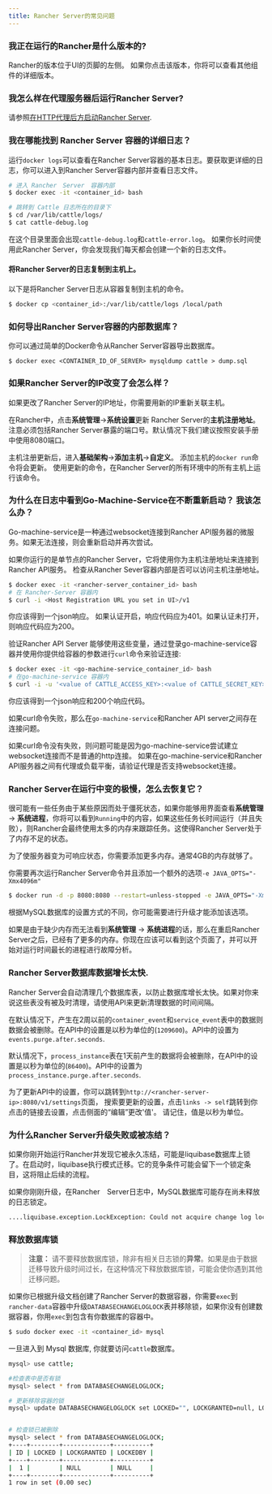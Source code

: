 ```yaml
--- 
title: Rancher Server的常见问题
---
```


### 我正在运行的Rancher是什么版本的?

Rancher的版本位于UI的页脚的左侧。 如果你点击该版本，你将可以查看其他组件的详细版本。

### 我怎么样在代理服务器后运行Rancher Server?

请参照[在HTTP代理后方启动Rancher Server]({{site.baseurl}}/rancher/{{page.version}}/{{page.lang}}/installing-rancher/installing-server/#在http代理后方启动-rancher-server).

### 我在哪能找到 Rancher Server 容器的详细日志？

运行`docker logs`可以查看在Rancher Server容器的基本日志。要获取更详细的日志，你可以进入到Rancher Server容器内部并查看日志文件。

```bash
# 进入 Rancher　Server　容器内部
$ docker exec -it <container_id> bash

# 跳转到 Cattle 日志所在的目录下
$ cd /var/lib/cattle/logs/
$ cat cattle-debug.log
```

在这个目录里面会出现`cattle-debug.log`和`cattle-error.log`。 如果你长时间使用此Rancher Server，你会发现我们每天都会创建一个新的日志文件。

#### 将Rancher Server的日志复制到主机上。

以下是将Rancher Server日志从容器复制到主机的命令。

```bash
$ docker cp <container_id>:/var/lib/cattle/logs /local/path
```

### 如何导出Rancher Server容器的内部数据库？

你可以通过简单的Docker命令从Rancher Server容器导出数据库。

```
$ docker exec <CONTAINER_ID_OF_SERVER> mysqldump cattle > dump.sql
```

### 如果Rancher Server的IP改变了会怎么样？

如果更改了Rancher Server的IP地址，你需要用新的IP重新关联主机。

在Rancher中，点击**系统管理**->**系统设置**更新 Rancher Server的**主机注册地址**。注意必须包括Rancher Server暴露的端口号。默认情况下我们建议按照安装手册中使用8080端口。

主机注册更新后，进入**基础架构**->**添加主机**->**自定义**。 添加主机的`docker run`命令将会更新。 使用更新的命令，在Rancher Server的所有环境中的所有主机上运行该命令。

### 为什么在日志中看到Go-Machine-Service在不断重新启动？ 我该怎么办？

Go-machine-service是一种通过websocket连接到Rancher API服务器的微服务。如果无法连接，则会重新启动并再次尝试。

如果你运行的是单节点的Rancher Server，它将使用你为主机注册地址来连接到Rancher API服务。 检查从Rancher Sever容器内部是否可以访问主机注册地址。

```bash
$ docker exec -it <rancher-server_container_id> bash
# 在 Rancher-Server 容器内
$ curl -i <Host Registration URL you set in UI>/v1
```
你应该得到一个json响应。 如果认证开启，响应代码应为401。如果认证未打开，则响应代码应为200。

验证Rancher API Server 能够使用这些变量，通过登录go-machine-service容器并使用你提供给容器的参数进行`curl`命令来验证连接:

```bash
$ docker exec -it <go-machine-service_container_id> bash
# 在go-machine-service 容器内
$ curl -i -u '<value of CATTLE_ACCESS_KEY>:<value of CATTLE_SECRET_KEY>' <value of CATTLE_URL>
```

你应该得到一个json响应和200个响应代码。

如果curl命令失败，那么在`go-machine-service`和Rancher API server之间存在连接问题。

如果curl命令没有失败，则问题可能是因为go-machine-service尝试建立websocket连接而不是普通的http连接。 如果在go-machine-service和Rancher API服务器之间有代理或负载平衡，请验证代理是否支持websocket连接。

### Rancher Server在运行中变的极慢，怎么去恢复它？

很可能有一些任务由于某些原因而处于僵死状态，如果你能够用界面查看**系统管理** -> **系统进程**，你将可以看到`Running`中的内容，如果这些任务长时间运行（并且失败），则Rancher会最终使用太多的内存来跟踪任务。这使得Rancher Server处于了内存不足的状态。

为了使服务器变为可响应状态，你需要添加更多内存。通常4GB的内存就够了。

你需要再次运行Rancher Server命令并且添加一个额外的选项`-e JAVA_OPTS="-Xmx4096m"`

```bash
$ docker run -d -p 8080:8080 --restart=unless-stopped -e JAVA_OPTS="-Xmx4096m" rancher/server
```

根据MySQL数据库的设置方式的不同，你可能需要进行升级才能添加该选项。

如果是由于缺少内存而无法看到**系统管理** -> **系统进程**的话，那么在重启Rancher Server之后，已经有了更多的内存。你现在应该可以看到这个页面了，并可以开始对运行时间最长的进程进行故障分析。

###  Rancher Server数据库数据增长太快.

Rancher Server会自动清理几个数据库表，以防止数据库增长太快。如果对你来说这些表没有被及时清理，请使用API来更新清理数据的时间间隔。

在默认情况下，产生在2周以前的`container_event`和`service_event`表中的数据则数据会被删除。在API中的设置是以秒为单位的(`1209600`)。API中的设置为`events.purge.after.seconds`.

默认情况下，`process_instance`表在1天前产生的数据将会被删除，在API中的设置是以秒为单位的(`86400`)。API中的设置为`process_instance.purge.after.seconds`.

为了更新API中的设置，你可以跳转到`http://<rancher-server-ip>:8080/v1/settings`页面， 搜索要更新的设置，点击`links -> self`跳转到你点击的链接去设置，点击侧面的“编辑”更改'值'。 请记住，值是以秒为单位。

<a id="databaselock"></a>

### 为什么Rancher Server升级失败或被冻结？

如果你刚开始运行Rancher并发现它被永久冻结，可能是liquibase数据库上锁了。在启动时，liquibase执行模式迁移。它的竞争条件可能会留下一个锁定条目，这将阻止后续的流程。

如果你刚刚升级，在Rancher　Server日志中，MySQL数据库可能存在尚未释放的日志锁定。

```bash
....liquibase.exception.LockException: Could not acquire change log lock. Currently locked by <container_ID>
```

### 释放数据库锁

> **注意：** 请不要释放数据库锁，除非有相关日志锁的**异常**。如果是由于数据迁移导致升级时间过长，在这种情况下释放数据库锁，可能会使你遇到其他迁移问题。

如果你已根据升级文档创建了Rancher Server的数据容器，你需要`exec`到`rancher-data`容器中升级`DATABASECHANGELOGLOCK`表并移除锁，如果你没有创建数据容器，你用`exec`到包含有你数据库的容器中。

```bash
$ sudo docker exec -it <container_id> mysql
```

一旦进入到 Mysql 数据库, 你就要访问`cattle`数据库。

```bash
mysql> use cattle;

#检查表中是否有锁
mysql> select * from DATABASECHANGELOGLOCK;

# 更新移除容器的锁
mysql> update DATABASECHANGELOGLOCK set LOCKED="", LOCKGRANTED=null, LOCKEDBY=null where ID=1;


# 检查锁已被删除
mysql> select * from DATABASECHANGELOGLOCK;
+----+--------+-------------+----------+
| ID | LOCKED | LOCKGRANTED | LOCKEDBY |
+----+--------+-------------+----------+
|  1 |        | NULL        | NULL     |
+----+--------+-------------+----------+
1 row in set (0.00 sec)
```

